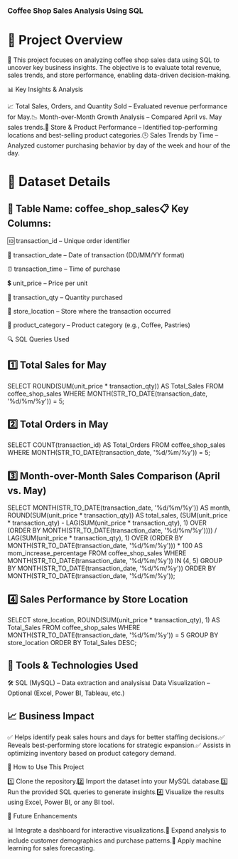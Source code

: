 ### Coffee Shop Sales Analysis Using SQL

# 📌 Project Overview

🚀 This project focuses on analyzing coffee shop sales data using SQL to uncover key business insights. The objective is to evaluate total revenue, sales trends, and store performance, enabling data-driven decision-making.

📊 Key Insights & Analysis

📈 Total Sales, Orders, and Quantity Sold – Evaluated revenue performance for May.📉 Month-over-Month Growth Analysis – Compared April vs. May sales trends.🏪 Store & Product Performance – Identified top-performing locations and best-selling product categories.🕒 Sales Trends by Time – Analyzed customer purchasing behavior by day of the week and hour of the day.

# 📂 Dataset Details

## 📌 Table Name: coffee_shop_sales📋 Key Columns:

🆔 transaction_id – Unique order identifier

📅 transaction_date – Date of transaction (DD/MM/YY format)

⏰ transaction_time – Time of purchase

💲 unit_price – Price per unit

🛒 transaction_qty – Quantity purchased

🏬 store_location – Store where the transaction occurred

🍩 product_category – Product category (e.g., Coffee, Pastries)

🔍 SQL Queries Used

## 1️⃣ Total Sales for May

SELECT ROUND(SUM(unit_price * transaction_qty)) AS Total_Sales
FROM coffee_shop_sales
WHERE MONTH(STR_TO_DATE(transaction_date, '%d/%m/%y')) = 5;

## 2️⃣ Total Orders in May

SELECT COUNT(transaction_id) AS Total_Orders
FROM coffee_shop_sales
WHERE MONTH(STR_TO_DATE(transaction_date, '%d/%m/%y')) = 5;

## 3️⃣ Month-over-Month Sales Comparison (April vs. May)

SELECT
    MONTH(STR_TO_DATE(transaction_date, '%d/%m/%y')) AS month,
    ROUND(SUM(unit_price * transaction_qty)) AS total_sales,
    (SUM(unit_price * transaction_qty) - LAG(SUM(unit_price * transaction_qty), 1)
    OVER (ORDER BY MONTH(STR_TO_DATE(transaction_date, '%d/%m/%y'))))
    / LAG(SUM(unit_price * transaction_qty), 1)
    OVER (ORDER BY MONTH(STR_TO_DATE(transaction_date, '%d/%m/%y'))) * 100 AS mom_increase_percentage
FROM
    coffee_shop_sales
WHERE
    MONTH(STR_TO_DATE(transaction_date, '%d/%m/%y')) IN (4, 5)
GROUP BY
    MONTH(STR_TO_DATE(transaction_date, '%d/%m/%y'))
ORDER BY
    MONTH(STR_TO_DATE(transaction_date, '%d/%m/%y'));

## 4️⃣ Sales Performance by Store Location

SELECT
    store_location,
    ROUND(SUM(unit_price * transaction_qty), 1) AS Total_Sales
FROM coffee_shop_sales
WHERE MONTH(STR_TO_DATE(transaction_date, '%d/%m/%y')) = 5
GROUP BY store_location
ORDER BY Total_Sales DESC;

## 🚀 Tools & Technologies Used

🛠 SQL (MySQL) – Data extraction and analysis📊 Data Visualization – Optional (Excel, Power BI, Tableau, etc.)

## 📈 Business Impact

✅ Helps identify peak sales hours and days for better staffing decisions.✅ Reveals best-performing store locations for strategic expansion.✅ Assists in optimizing inventory based on product category demand.

📎 How to Use This Project

1️⃣ Clone the repository.2️⃣ Import the dataset into your MySQL database.3️⃣ Run the provided SQL queries to generate insights.4️⃣ Visualize the results using Excel, Power BI, or any BI tool.

🎯 Future Enhancements

📊 Integrate a dashboard for interactive visualizations.📌 Expand analysis to include customer demographics and purchase patterns.🔮 Apply machine learning for sales forecasting.
